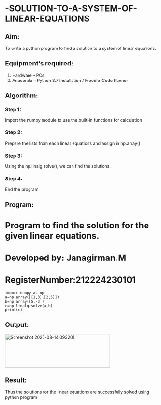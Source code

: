 # -SOLUTION-TO-A-SYSTEM-OF-LINEAR-EQUATIONS
## Aim:
To write a python program to find a solution to a system of linear equations.
## Equipment’s required:
1. 	Hardware – PCs
2. 	Anaconda – Python 3.7 Installation / Moodle-Code Runner
## Algorithm:
### Step 1: 
Import the numpy module to use the built-in functions for calculation
### Step 2: 
Prepare the lists from each linear equations and assign in np.array()
### Step 3: 
Using the np.linalg.solve(), we can find the solutions.
### Step 4: 
End the program
## Program:
# Program to find the solution for the given linear equations.
# Developed by: Janagirman.M
# RegisterNumber:212224230101
```
import numpy as np
a=np.array([[1,3],[2,5]])
b=np.array([5,-3])
c=np.linalg.solve(a,b)
print(c)
```
## Output:
<img width="347" height="111" alt="Screenshot 2025-08-14 093201" src="https://github.com/user-attachments/assets/76d0bcad-322d-49bf-958f-b150b6aa6455" />

## Result: 
Thus the solutions for the linear equations are successfully solved using python program

